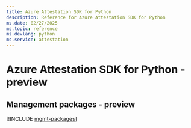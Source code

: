 ```yaml
---
title: Azure Attestation SDK for Python
description: Reference for Azure Attestation SDK for Python
ms.date: 02/27/2025
ms.topic: reference
ms.devlang: python
ms.service: attestation
---
```

# Azure Attestation SDK for Python - preview

## Management packages - preview
[!INCLUDE [mgmt-packages](attestation-mgmt-index.md)]